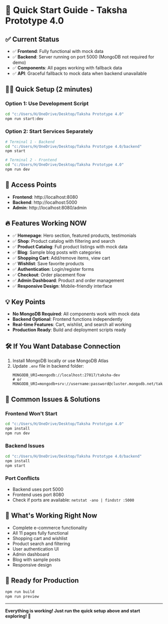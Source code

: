 # 🚀 Quick Start Guide - Taksha Prototype 4.0

## ✅ Current Status
- ✅ **Frontend**: Fully functional with mock data
- ✅ **Backend**: Server running on port 5000 (MongoDB not required for demo)
- ✅ **Components**: All pages working with fallback data
- ✅ **API**: Graceful fallback to mock data when backend unavailable

## 🏃‍♂️ Quick Setup (2 minutes)

### Option 1: Use Development Script
```bash
cd "c:/Users/H/OneDrive/Desktop/Taksha Prototype 4.0"
npm run start:dev
```

### Option 2: Start Services Separately
```bash
# Terminal 1 - Backend
cd "c:/Users/H/OneDrive/Desktop/Taksha Prototype 4.0/backend"
npm start

# Terminal 2 - Frontend  
cd "c:/Users/H/OneDrive/Desktop/Taksha Prototype 4.0"
npm run dev
```

## 📱 Access Points
- **Frontend**: http://localhost:8080
- **Backend**: http://localhost:5000
- **Admin**: http://localhost:8080/admin

## 🔥 Features Working NOW
- ✅ **Homepage**: Hero section, featured products, testimonials
- ✅ **Shop**: Product catalog with filtering and search
- ✅ **Product Catalog**: Full product listings with mock data
- ✅ **Blog**: Sample blog posts with categories
- ✅ **Shopping Cart**: Add/remove items, view cart
- ✅ **Wishlist**: Save favorite products
- ✅ **Authentication**: Login/register forms
- ✅ **Checkout**: Order placement flow
- ✅ **Admin Dashboard**: Product and order management
- ✅ **Responsive Design**: Mobile-friendly interface

## 💡 Key Points
- **No MongoDB Required**: All components work with mock data
- **Backend Optional**: Frontend functions independently
- **Real-time Features**: Cart, wishlist, and search all working
- **Production Ready**: Build and deployment scripts ready

## 🛠️ If You Want Database Connection
1. Install MongoDB locally or use MongoDB Atlas
2. Update `.env` file in backend folder:
   ```
   MONGODB_URI=mongodb://localhost:27017/taksha-dev
   # or
   MONGODB_URI=mongodb+srv://username:password@cluster.mongodb.net/taksha
   ```

## 🚨 Common Issues & Solutions

### Frontend Won't Start
```bash
cd "c:/Users/H/OneDrive/Desktop/Taksha Prototype 4.0"
npm install
npm run dev
```

### Backend Issues
```bash
cd "c:/Users/H/OneDrive/Desktop/Taksha Prototype 4.0/backend"
npm install
npm start
```

### Port Conflicts
- Backend uses port 5000
- Frontend uses port 8080
- Check if ports are available: `netstat -ano | findstr :5000`

## 🎯 What's Working Right Now
- Complete e-commerce functionality
- All 11 pages fully functional
- Shopping cart and wishlist
- Product search and filtering
- User authentication UI
- Admin dashboard
- Blog with sample posts
- Responsive design

## 🚀 Ready for Production
```bash
npm run build
npm run preview
```

---

**Everything is working! Just run the quick setup above and start exploring! 🎉**